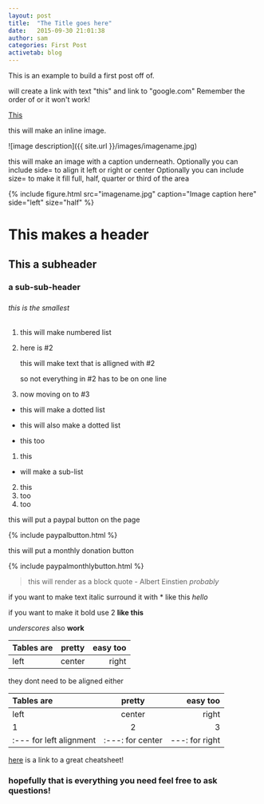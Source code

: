 ```yaml
---
layout: post
title:  "The Title goes here"
date:   2015-09-30 21:01:38
author: sam
categories: First Post
activetab: blog
---
```


This is an example to build a first post off of.

will create a link with text "this" and link to "google.com" Remember the order of []() or it won't work!

[This](http://google.com) 

this will make an inline image.

![image description]({{ site.url }}/images/imagename.jpg) 

this will make an image with a caption underneath. 
Optionally you can include side= to align it left or right or center
Optionally you can include size= to make it fill full, half, quarter or third of the area

{% include figure.html src="imagename.jpg" caption="Image caption here" side="left" size="half" %} 

# This makes a header

## This a subheader

### a sub-sub-header

####

#####

###### this is the smallest

1. this will make numbered list
2. here is #2

   this will make text that is alligned with #2

   so not everything in #2 has to be on one line

3. now moving on to #3

* this will make a dotted list
- this will also make a dotted list
+ this too

1. this
  * will make a sub-list

2. this 
  1. too
  2. too

this will put a paypal button on the page

{% include paypalbutton.html %} 

this will put a monthly donation button

{% include paypalmonthlybutton.html %} 

> this will render as a block quote
> \- Albert Einstien *probably*

if you want to make text italic surround it with * like this *hello*

if you want to make it bold use 2 **like this**

_underscores_ also __work__

|Tables are| pretty | easy too |
|:---------|:------:|---------:|
| left     | center | right    |

they dont need to be aligned either

|Tables are| pretty | easy too |
|:----|:----:|-------:|
| left        | center |   right    |
|1|2|3|
|\:--- for left alignment| \:---: for center | \---: for right|

[here](https://github.com/adam-p/markdown-here/wiki/Markdown-Here-Cheatsheet#lists) is a link to a great cheatsheet!

### hopefully that is everything you need feel free to ask questions!
